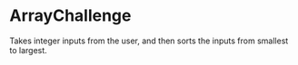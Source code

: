 # ArrayChallenge

Takes integer inputs from the user, and then sorts the inputs from smallest to largest.